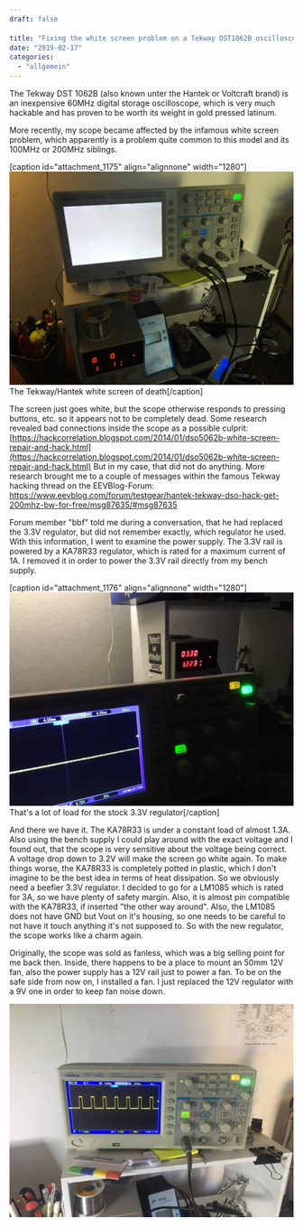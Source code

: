 ```yaml
---
draft: false

title: "Fixing the white screen problem on a Tekway DST1062B oscilloscope"
date: "2019-02-17"
categories: 
  - "allgemein"
---
```


The Tekway DST 1062B (also known unter the Hantek or Voltcraft brand) is an inexpensive 60MHz digital storage oscilloscope, which is very much hackable and has proven to be worth its weight in gold pressed latinum.

More recently, my scope became affected by the infamous white screen problem, which apparently is a problem quite common to this model and its 100MHz or 200MHz siblings.

\[caption id="attachment\_1175" align="alignnone" width="1280"\]![white_screen](images/white_screen.jpg) The Tekway/Hantek white screen of death\[/caption\]

The screen just goes white, but the scope otherwise responds to pressing buttons, etc. so it appears not to be completely dead. Some research revealed bad connections inside the scope as a possible culprit: [https://hackcorrelation.blogspot.com/2014/01/dso5062b-white-screen-repair-and-hack.html](https://hackcorrelation.blogspot.com/2014/01/dso5062b-white-screen-repair-and-hack.html) But in my case, that did not do anything. More research brought me to a couple of messages within the famous Tekway hacking thread on the EEVBlog-Forum: https://www.eevblog.com/forum/testgear/hantek-tekway-dso-hack-get-200mhz-bw-for-free/msg87635/#msg87635

Forum member "bbf" told me during a conversation, that he had replaced the 3.3V regulator, but did not remember exactly, which regulator he used. With this information, I went to examine the power supply. The 3.3V rail is powered by a KA78R33 regulator, which is rated for a maximum current of 1A. I removed it in order to power the 3.3V rail directly from my bench supply.

\[caption id="attachment\_1176" align="alignnone" width="1280"\]![photo_2019-02-12_17-33-18](images/photo_2019-02-12_17-33-18.jpg) That's a lot of load for the stock 3.3V regulator\[/caption\]

And there we have it. The KA78R33 is under a constant load of almost 1.3A. Also using the bench supply I could play around with the exact voltage and I found out, that the scope is very sensitive about the voltage being correct. A voltage drop down to 3.2V will make the screen go white again. To make things worse, the KA78R33 is completely potted in plastic, which I don't imagine to be the best idea in terms of heat dissipation. So we obviously need a beefier 3.3V regulator. I decided to go for a LM1085 which is rated for 3A, so we have plenty of safety margin. Also, it is almost pin compatible with the KA78R33, if inserted "the other way around". Also, the LM1085 does not have GND but Vout on it's housing, so one needs to be careful to not have it touch anything it's not supposed to. So with the new regulator, the scope works like a charm again.

Originally, the scope was sold as fanless, which was a big selling point for me back then. Inside, there happens to be a place to mount an 50mm 12V fan, also the power supply has a 12V rail just to power a fan. To be on the safe side from now on, I installed a fan. I just replaced the 12V regulator with a 9V one in order to keep fan noise down.

![scope_ok_again](images/scope_ok_again.jpg)
